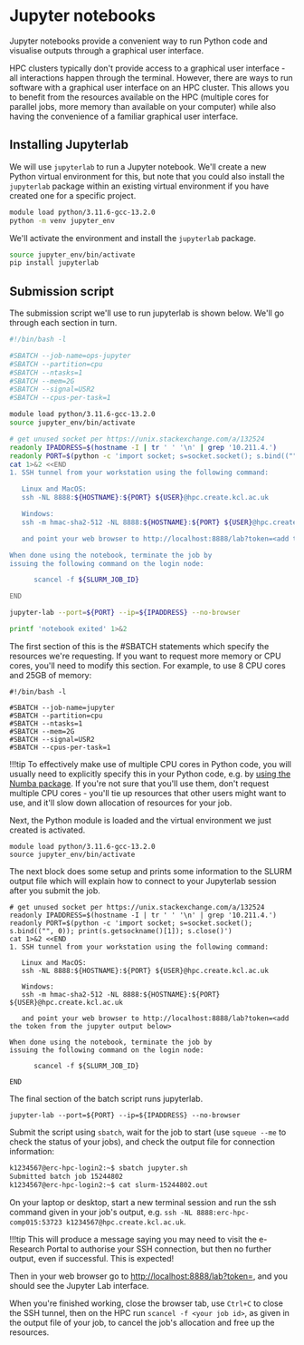 # Jupyter notebooks

Jupyter notebooks provide a convenient way to run Python code and visualise outputs through a graphical user interface.

HPC clusters typically don't provide access to a graphical user interface - all interactions happen through the terminal.
However, there are ways to run software with a graphical user interface on an HPC cluster.
This allows you to benefit from the resources available on the HPC (multiple cores for parallel jobs, more memory than available on your computer)
while also having the convenience of a familiar graphical user interface.

## Installing Jupyterlab

We will use `jupyterlab` to run a Jupyter notebook.
We'll create a new Python virtual environment for this,
but note that you could also install the `jupyterlab` package within an existing virtual environment if you have created one for a specific project.

```bash
module load python/3.11.6-gcc-13.2.0
python -m venv jupyter_env
```

We'll activate the environment and install the `jupyterlab` package.

```bash
source jupyter_env/bin/activate
pip install jupyterlab
```

## Submission script

The submission script we'll use to run jupyterlab is shown below.
We'll go through each section in turn.

```bash
#!/bin/bash -l

#SBATCH --job-name=ops-jupyter
#SBATCH --partition=cpu
#SBATCH --ntasks=1
#SBATCH --mem=2G
#SBATCH --signal=USR2
#SBATCH --cpus-per-task=1

module load python/3.11.6-gcc-13.2.0
source jupyter_env/bin/activate

# get unused socket per https://unix.stackexchange.com/a/132524
readonly IPADDRESS=$(hostname -I | tr ' ' '\n' | grep '10.211.4.')
readonly PORT=$(python -c 'import socket; s=socket.socket(); s.bind(("", 0)); print(s.getsockname()[1]); s.close()')
cat 1>&2 <<END
1. SSH tunnel from your workstation using the following command:

   Linux and MacOS:
   ssh -NL 8888:${HOSTNAME}:${PORT} ${USER}@hpc.create.kcl.ac.uk

   Windows:
   ssh -m hmac-sha2-512 -NL 8888:${HOSTNAME}:${PORT} ${USER}@hpc.create.kcl.ac.uk

   and point your web browser to http://localhost:8888/lab?token=<add the token from the jupyter output below>

When done using the notebook, terminate the job by
issuing the following command on the login node:

      scancel -f ${SLURM_JOB_ID}

END

jupyter-lab --port=${PORT} --ip=${IPADDRESS} --no-browser

printf 'notebook exited' 1>&2
```

The first section of this is the #SBATCH statements which specify the resources we're requesting. If you want to request
more memory or CPU cores, you'll need to modify this section. For example, to use 8 CPU cores and 25GB of memory:

```text
#!/bin/bash -l

#SBATCH --job-name=jupyter
#SBATCH --partition=cpu
#SBATCH --ntasks=1
#SBATCH --mem=2G
#SBATCH --signal=USR2
#SBATCH --cpus-per-task=1
```

!!!tip
    To effectively make use of multiple CPU cores in Python code, you will usually need to explicitly
    specify this in your Python code, e.g. by [using the Numba package](parallel_jobs.md#python-example).
    If you're not sure that you'll use them, don't request multiple CPU cores - you'll tie up resources
    that other users might want to use, and it'll slow down allocation of resources for your job.

Next, the Python module is loaded and the virtual environment we just created is activated.

```text
module load python/3.11.6-gcc-13.2.0
source jupyter_env/bin/activate
```

The next block does some setup and prints some information to the SLURM output file which will explain how to connect to your Jupyterlab session after you submit the job.

```text
# get unused socket per https://unix.stackexchange.com/a/132524
readonly IPADDRESS=$(hostname -I | tr ' ' '\n' | grep '10.211.4.')
readonly PORT=$(python -c 'import socket; s=socket.socket(); s.bind(("", 0)); print(s.getsockname()[1]); s.close()')
cat 1>&2 <<END
1. SSH tunnel from your workstation using the following command:

   Linux and MacOS:
   ssh -NL 8888:${HOSTNAME}:${PORT} ${USER}@hpc.create.kcl.ac.uk

   Windows:
   ssh -m hmac-sha2-512 -NL 8888:${HOSTNAME}:${PORT} ${USER}@hpc.create.kcl.ac.uk

   and point your web browser to http://localhost:8888/lab?token=<add the token from the jupyter output below>

When done using the notebook, terminate the job by
issuing the following command on the login node:

      scancel -f ${SLURM_JOB_ID}

END
```

The final section of the batch script runs jupyterlab.

```text
jupyter-lab --port=${PORT} --ip=${IPADDRESS} --no-browser
```

Submit the script using `sbatch`, wait for the job to start (use `squeue --me` to check the status of your jobs),
and check the output file for connection information:

```bash
k1234567@erc-hpc-login2:~$ sbatch jupyter.sh
Submitted batch job 15244802
k1234567@erc-hpc-login2:~$ cat slurm-15244802.out
```


On your laptop or desktop, start a new terminal session and run the ssh command given in your job's output,
e.g. `ssh -NL 8888:erc-hpc-comp015:53723 k1234567@hpc.create.kcl.ac.uk`.

!!!tip
    This will produce a message saying you may need to visit the e-Research Portal to authorise
    your SSH connection, but then no further output, even if successful. This is expected!

Then in your web browser go to [http://localhost:8888/lab?token=<add the token from the jupyter output below>](http://localhost:8888), and you should see the Jupyter Lab interface.

When you're finished working, close the browser tab,
use `Ctrl+C` to close the SSH tunnel,
then on the HPC run `scancel -f <your job id>`, as given in the output file of your job, to cancel the
job's allocation and free up the resources.
